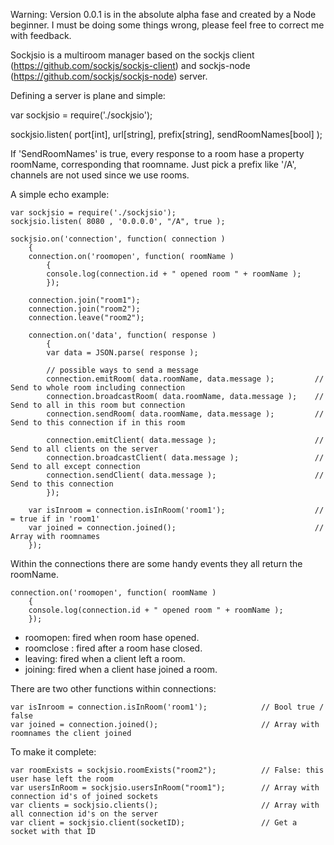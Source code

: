 Warning: Version 0.0.1 is in the absolute alpha fase and created by a Node beginner.
I must be doing some things wrong, please feel free to correct me with feedback. 

Sockjsio is a multiroom manager based on the sockjs client (https://github.com/sockjs/sockjs-client) 
and sockjs-node (https://github.com/sockjs/sockjs-node) server.

Defining a server is plane and simple:

var sockjsio = require('./sockjsio');

sockjsio.listen( port[int], url[string], prefix[string], sendRoomNames[bool] );

If 'SendRoomNames' is true, every response to a room hase a property roomName, corresponding that roomname.
Just pick a prefix like '/A', channels are not used since we use rooms.

A simple echo example:

    var sockjsio = require('./sockjsio');
    sockjsio.listen( 8080 , '0.0.0.0', "/A", true );
    
    sockjsio.on('connection', function( connection )
        {
	    connection.on('roomopen', function( roomName )
	        {
		    console.log(connection.id + " opened room " + roomName );
		    });

	    connection.join("room1");
	    connection.join("room2");
	    connection.leave("room2");
	
	    connection.on('data', function( response )
	        {
            var data = JSON.parse( response );
      
            // possible ways to send a message
            connection.emitRoom( data.roomName, data.message );  		// Send to whole room including connection
            connection.broadcastRoom( data.roomName, data.message );  	// Send to all in this room but connection
            connection.sendRoom( data.roomName, data.message );  	    // Send to this connection if in this room

            connection.emitClient( data.message );				        // Send to all clients on the server
            connection.broadcastClient( data.message );			        // Send to all except connection
            connection.sendClient( data.message );				        // Send to this connection
            });

	    var isInroom = connection.isInRoom('room1'); 				    // = true if in 'room1'	
	    var joined = connection.joined(); 				                // Array with roomnames
	    });

Within the connections there are some handy events they all return the roomName.

    connection.on('roomopen', function( roomName )
        {
        console.log(connection.id + " opened room " + roomName );
        });

- roomopen: fired when room hase opened. 
- roomclose : fired after a room hase closed.
- leaving: fired when a client left a room.
- joining: fired when a client hase joined a room.

There are two other functions within connections:

    var isInroom = connection.isInRoom('room1'); 		    // Bool true / false	
    var joined = connection.joined(); 				        // Array with roomnames the client joined

To make it complete: 

    var roomExists = sockjsio.roomExists("room2");		    // False: this user hase left the room
    var usersInRoom = sockjsio.usersInRoom("room1");	    // Array with connection id's of joined sockets
    var clients = sockjsio.clients();				        // Array with all connection id's on the server
    var client = sockjsio.client(socketID);				    // Get a socket with that ID